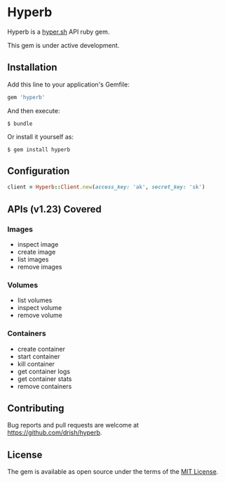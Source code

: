 # Hyperb

Hyperb is a [hyper.sh](https://hyper.sh) API ruby gem.

This gem is under active development.

## Installation

Add this line to your application's Gemfile:

```ruby
gem 'hyperb'
```

And then execute:

    $ bundle

Or install it yourself as:

    $ gem install hyperb


## Configuration

```ruby
client = Hyperb::Client.new(access_key: 'ak', secret_key: 'sk')
```

## APIs (v1.23) Covered

### Images

* inspect image
* create image
* list images
* remove images

### Volumes

* list volumes
* inspect volume
* remove volume

### Containers

* create container
* start container
* kill container
* get container logs
* get container stats
* remove containers

## Contributing

Bug reports and pull requests are welcome at https://github.com/drish/hyperb.

## License

The gem is available as open source under the terms of the [MIT License](http://opensource.org/licenses/MIT).
